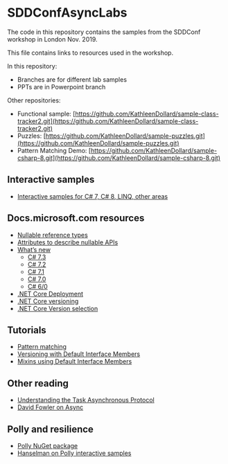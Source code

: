 # SDDConfAsyncLabs

The code in this repository contains the samples from the SDDConf workshop in London Nov. 2019.

This file contains links to resources used in the workshop.

In this repository:

- Branches are for different lab samples
- PPTs are in Powerpoint branch

Other repositories:

- Functional sample: [https://github.com/KathleenDollard/sample-class-tracker2.git](https://github.com/KathleenDollard/sample-class-tracker2.git)
- Puzzles: [https://github.com/KathleenDollard/sample-puzzles.git](https://github.com/KathleenDollard/sample-puzzles.git)
- Pattern Matching Demo: [https://github.com/KathleenDollard/sample-csharp-8.git](https://github.com/KathleenDollard/sample-csharp-8.git)

## Interactive samples

- [Interactive samples for C# 7, C# 8, LINQ, other areas](https://github.com/dotnet/try-samples)

## Docs.microsoft.com resources

- [Nullable reference types](https://docs.microsoft.com/dotnet/csharp/nullable-references)
- [Attributes to describe nullable APIs](https://docs.microsoft.com/dotnet/csharp/nullable-attributes)
- [What’s new](https://docs.microsoft.com/dotnet/csharp/whats-new/csharp-8)
  - [C# 7.3](https://docs.microsoft.com/dotnet/csharp/whats-new/csharp-7-3)
  - [C# 7.2](https://docs.microsoft.com/dotnet/csharp/whats-new/csharp-7-2)
  - [C# 7.1](https://docs.microsoft.com/dotnet/csharp/whats-new/csharp-7-1)
  - [C# 7.0](https://docs.microsoft.com/dotnet/csharp/whats-new/csharp-7)
  - [C# 6/0](https://docs.microsoft.com/dotnet/csharp/whats-new/csharp-6)
- [.NET Core Deployment](https://docs.microsoft.com/dotnet/core/deploying/)
- [.NET Core versioning](https://docs.microsoft.com/dotnet/core/versions/)
- [.NET Core Version selection](https://docs.microsoft.com/dotnet/core/versions/selection)

## Tutorials

- [Pattern matching](https://docs.microsoft.com/dotnet/csharp/tutorials/pattern-matching)
- [Versioning with Default Interface Members](https://docs.microsoft.com/dotnet/csharp/tutorials/default-interface-methods-versions)
- [Mixins using Default Interface Members](https://docs.microsoft.com/dotnet/csharp/tutorials/mixins-with-default-interface-methods)

## Other reading

- [Understanding the Task Asynchronous Protocol](https://docs.microsoft.com/dotnet/standard/asynchronous-programming-patterns/consuming-the-task-based-asynchronous-pattern)
- [David Fowler on Async](https://github.com/davidfowl/AspNetCoreDiagnosticScenarios)

## Polly and resilience

- [Polly NuGet package](https://www.nuget.org/packages/Polly)
- [Hanselman on Polly interactive samples](https://www.hanselman.com/blog/CreateExceptionalInteractiveDocumentationWithTryNETThePollyNuGetLibraryDid.aspx)
